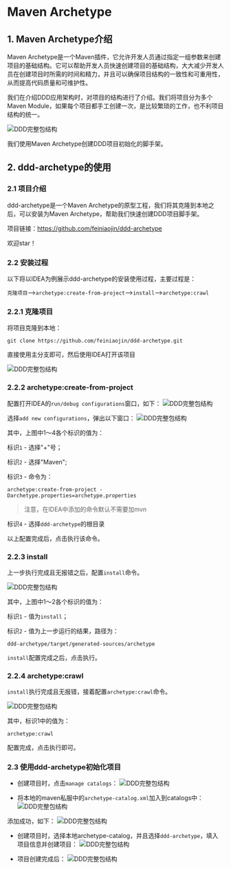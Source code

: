 # Maven Archetype


## 1. Maven Archetype介绍

Maven Archetype是一个Maven插件，它允许开发人员通过指定一组参数来创建项目的基础结构。它可以帮助开发人员快速创建项目的基础结构，大大减少开发人员在创建项目时所需的时间和精力，并且可以确保项目结构的一致性和可重用性，从而提高代码质量和可维护性。

我们在介绍DDD应用架构时，对项目的结构进行了介绍。我们将项目分为多个Maven Module，如果每个项目都手工创建一次，是比较繁琐的工作，也不利项目结构的统一。

![DDD完整包结构](/images/2/ct.005.jpg)

我们使用Maven Archetype创建DDD项目初始化的脚手架。

## 2. ddd-archetype的使用

### 2.1 项目介绍

ddd-archetype是一个Maven Archetype的原型工程，我们将其克隆到本地之后，可以安装为Maven Archetype，帮助我们快速创建DDD项目脚手架。

项目链接：https://github.com/feiniaojin/ddd-archetype

欢迎star！

### 2.2 安装过程

以下将以IDEA为例展示ddd-archetype的安装使用过程，主要过程是：

`克隆项目`-->`archetype:create-from-project`-->`install`-->`archetype:crawl`

### 2.2.1 克隆项目

将项目克隆到本地：

```shell
git clone https://github.com/feiniaojin/ddd-archetype.git
```
直接使用主分支即可，然后使用IDEA打开该项目

![DDD完整包结构](/images/10/10.01.png)

### 2.2.2 archetype:create-from-project

配置打开IDEA的`run/debug configurations`窗口，如下：
![DDD完整包结构](/images/10/10.03.png)

选择`add new configurations`，弹出以下窗口：
![DDD完整包结构](/images/10/10.02.png)

其中，上图中1～4各个标识的值为：

标识`1` - 选择"+"号；

标识`2` - 选择"Maven";

标识`3` - 命令为：
```shell
archetype:create-from-project -Darchetype.properties=archetype.properties
```
> 注意，在IDEA中添加的命令默认不需要加mvn

标识`4` - 选择`ddd-archetype`的根目录

以上配置完成后，点击执行该命令。

### 2.2.3 install

上一步执行完成且无报错之后，配置`install`命令。

![DDD完整包结构](/images/10/10.04.png)

其中，上图中1～2各个标识的值为：

标识`1` - 值为`install`；

标识`2` - 值为上一步运行的结果，路径为：

```
ddd-archetype/target/generated-sources/archetype
```
`install`配置完成之后，点击执行。

### 2.2.4 archetype:crawl

`install`执行完成且无报错，接着配置`archetype:crawl`命令。

![DDD完整包结构](/images/10/10.05.png)

其中，标识1中的值为：
```shell
archetype:crawl
```
配置完成，点击执行即可。

### 2.3 使用ddd-archetype初始化项目
- 创建项目时，点击`manage catalogs`：
![DDD完整包结构](/images/10/10.06.png)

- 将本地的maven私服中的`archetype-catalog.xml`加入到catalogs中：
![DDD完整包结构](/images/10/10.07.png)

添加成功，如下：
![DDD完整包结构](/images/10/10.08.png)

- 创建项目时，选择本地archetype-catalog，并且选择`ddd-archetype`，填入项目信息并创建项目：
![DDD完整包结构](/images/10/10.11.png)

- 项目创建完成后：
![DDD完整包结构](/images/10/10.12.png)


<!--@include: ../footer.md-->
